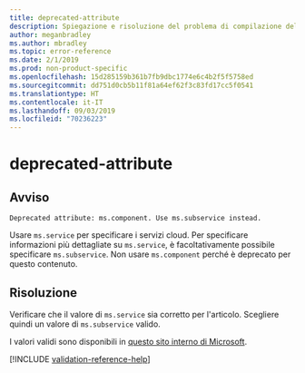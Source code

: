```yaml
---
title: deprecated-attribute
description: Spiegazione e risoluzione del problema di compilazione della documentazione deprecated-attribute
author: meganbradley
ms.author: mbradley
ms.topic: error-reference
ms.date: 2/1/2019
ms.prod: non-product-specific
ms.openlocfilehash: 15d285159b361b7fb9dbc1774e6c4b2f5f5758ed
ms.sourcegitcommit: dd751d0cb5b11f81a64ef62f3c83fd17cc5f0541
ms.translationtype: HT
ms.contentlocale: it-IT
ms.lasthandoff: 09/03/2019
ms.locfileid: "70236223"
---
```

# <a name="deprecated-attribute"></a>deprecated-attribute

## <a name="warning"></a>Avviso

`Deprecated attribute: ms.component. Use ms.subservice instead.`

Usare `ms.service` per specificare i servizi cloud. Per specificare informazioni più dettagliate su `ms.service`, è facoltativamente possibile specificare `ms.subservice`. Non usare `ms.component` perché è deprecato per questo contenuto.

## <a name="resolution"></a>Risoluzione

Verificare che il valore di `ms.service` sia corretto per l'articolo. Scegliere quindi un valore di `ms.subservice` valido.

I valori validi sono disponibili in [questo sito interno di Microsoft](https://docsmetadatatool.azurewebsites.net/allowlists).

<!--make sure to add this file to your includes folder and verify the path-->
[!INCLUDE [validation-reference-help](includes/validation-reference-help.md)]
